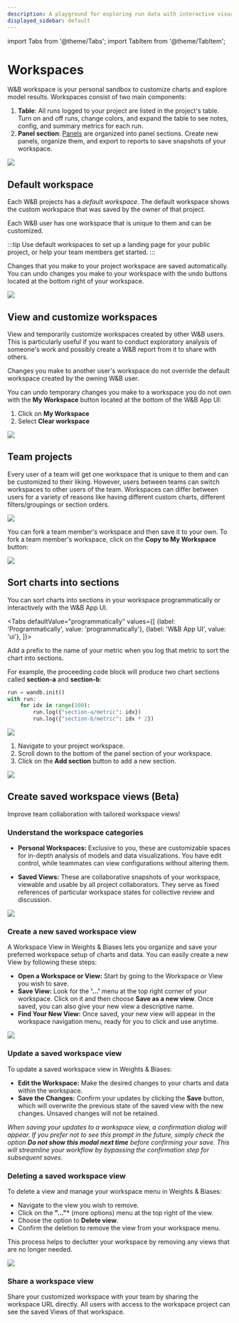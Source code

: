 ```yaml
---
description: A playground for exploring run data with interactive visualizations
displayed_sidebar: default
---
```

import Tabs from '@theme/Tabs';
import TabItem from '@theme/TabItem';

# Workspaces

W&B workspace is your personal sandbox to customize charts and explore model results. Workspaces consist of two main components: 

1. **Table**: All runs logged to your project are listed in the project's table. Turn on and off runs, change colors, and expand the table to see notes, config, and summary metrics for each run.
2. **Panel section**: [Panels](../features/panels/intro.md) are organized into panel sections. Create new panels, organize them, and export to reports to save snapshots of your workspace.

![](/images/app_ui/workspace_table_and_panels.png)



## Default workspace
Each W&B projects has a *default workspace*. The default workspace shows the custom workspace that was saved by the owner of that project. 

Each W&B user has one workspace that is unique to them and can be customized.

:::tip
Use default workspaces to set up a landing page for your public project, or help your team members get started.
:::

Changes that you make to your project workspace are saved automatically.  You can undo changes you make to your workspace with the undo buttons located at the bottom right of your workspace.

![](/images/app_ui/undo_button.png)

## View and customize workspaces
View and temporarily customize workspaces created by other W&B users. This is particularly useful if you want to conduct exploratory analysis of someone's work and possibly create a W&B report from it to share with others.

Changes you make to another user's workspace do not override the default workspace created by the owning W&B user.

You can undo temporary changes you make to a workspace you do not own with the **My Workspace** button located at the bottom of the W&B App UI:

1. Click on **My Workspace**
2. Select **Clear workspace**

![](/images/app_ui/workspaces_bar2.png)


## Team projects

Every user of a team will get one workspace that is unique to them and can be customized to their liking. However, users between teams can switch workspaces to other users of the team. Workspaces can differ between users for a variety of reasons like having different custom charts, different filters/groupings or section orders.

![](/images/app_ui/team_project_1.png)

You can fork a team member's workspace and then save it to your own. To fork a team member's workspace, click on the **Copy to My Workspace** button:

![](/images/app_ui/team_project_2.png)


## Sort charts into sections

You can sort charts into sections in your workspace programmatically or interactively with the W&B App UI.


<Tabs
  defaultValue="programmatically"
  values={[
    {label: 'Programmatically', value: 'programmatically'},
    {label: 'W&B App UI', value: 'ui'},
  ]}>
  <TabItem value="programmatically">

Add a prefix to the name of your metric when you log that metric to sort the chart into sections.

For example, the proceeding code block will produce two chart sections called **section-a** and **section-b**:

```python
run = wandb.init()
with run:
    for idx in range(100):
        run.log({"section-a/metric": idx})
        run.log({"section-b/metric": idx * 2})
```
![](/images/app_ui/workspaces_bar1.png)

  </TabItem>
  <TabItem value="ui">

1. Navigate to your project workspace.
2. Scroll down to the bottom of the panel section of your workspace.
3. Click on the **Add section** button to add a new section.

![](/images/app_ui/add_section_app.png)

  </TabItem>
</Tabs>



## Create saved workspace views (Beta)
Improve team collaboration with tailored workspace views! 

### Understand the workspace categories

* **Personal Workspaces:** Exclusive to you, these are customizable spaces for in-depth analysis of models and data visualizations. You have edit control, while teammates can view configurations without altering them.

* **Saved Views:** These are collaborative snapshots of your workspace, viewable and usable by all project collaborators. They serve as fixed references of particular workspace states for collective review and discussion.
 
 ![](/images/experiments/mnw_beta/Menu_No_views.jpg)

### Create a new saved workspace view
A Workspace View in Weights & Biases lets you organize and save your preferred workspace setup of charts and data. You can easily create a new View by following these steps:

* **Open a Workspace or View:** Start by going to the Workspace or View you wish to save.
* **Save View:** Look for the **'...'** menu at the top right corner of your workspace. Click on it and then choose **Save as a new view**. Once saved, you can also give your new view a descriptive name.
* **Find Your New View:** Once saved, your new view will appear in the workspace navigation menu, ready for you to click and use anytime.

 ![](/images/experiments/mnw_beta/Menu_Views.jpg)


### Update a saved workspace view 
To update a saved workspace view in Weights & Biases:

* **Edit the Workspace:** Make the desired changes to your charts and data within the workspace.
* **Save the Changes:** Confirm your updates by clicking the **Save** button, which will overwrite the previous state of the saved view with the new changes. Unsaved changes will not be retained.

_When saving your updates to a workspace view, a confirmation dialog will appear. If you prefer not to see this prompt in the future, simply check the option **Do not show this modal next time** before confirming your save. This will streamline your workflow by bypassing the confirmation step for subsequent saves._

### Deleting a saved workspace view
To delete a view and manage your workspace menu in Weights & Biases:

* Navigate to the view you wish to remove.
* Click on the **"..."*** (more options) menu at the top right of the view.
* Choose the option to **Delete view**.
* Confirm the deletion to remove the view from your workspace menu.

This process helps to declutter your workspace by removing any views that are no longer needed.

 ![](/images/experiments/mnw_beta/Deleting.gif)

### Share a workspace view
Share your customized workspace with your team by sharing the workspace URL directly. All users with access to the workspace project can see the saved Views of that workspace.



